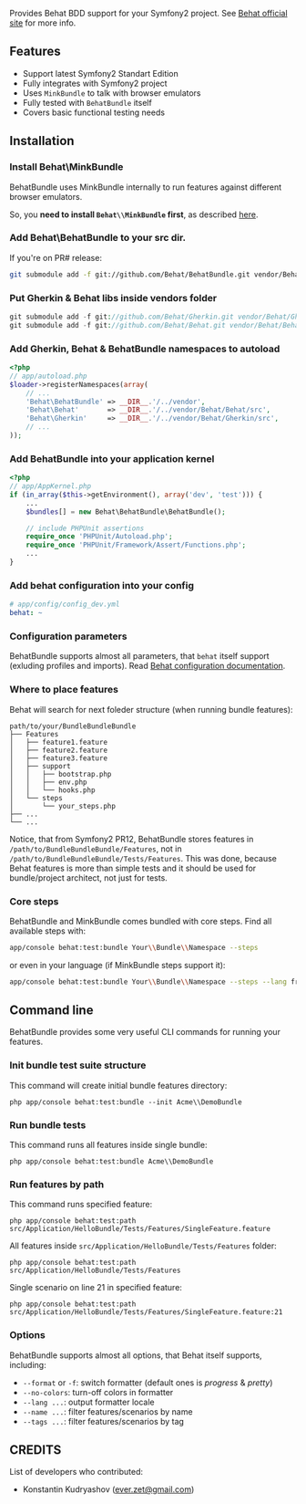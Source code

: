 Provides Behat BDD support for your Symfony2 project.
See [Behat official site](http://behat.org) for more info.

## Features

- Support latest Symfony2 Standart Edition
- Fully integrates with Symfony2 project
- Uses `MinkBundle` to talk with browser emulators
- Fully tested with `BehatBundle` itself
- Covers basic functional testing needs

## Installation

### Install Behat\MinkBundle

BehatBundle uses MinkBundle internally to run features against different browser emulators.

So, you **need to install `Behat\\MinkBundle` first**, as described [here](https://github.com/Behat/MinkBundle#readme).

### Add Behat\BehatBundle to your src dir.

If you're on PR# release:

``` bash
git submodule add -f git://github.com/Behat/BehatBundle.git vendor/Behat/BehatBundle
```

### Put Gherkin & Behat libs inside vendors folder

``` php
git submodule add -f git://github.com/Behat/Gherkin.git vendor/Behat/Gherkin
git submodule add -f git://github.com/Behat/Behat.git vendor/Behat/Behat
```

### Add Gherkin, Behat & BehatBundle namespaces to autoload

``` php
<?php
// app/autoload.php
$loader->registerNamespaces(array(
    // ...
    'Behat\BehatBundle' => __DIR__.'/../vendor',
    'Behat\Behat'       => __DIR__.'/../vendor/Behat/Behat/src',
    'Behat\Gherkin'     => __DIR__.'/../vendor/Behat/Gherkin/src',
    // ...
));
```

### Add BehatBundle into your application kernel

``` php
<?php
// app/AppKernel.php
if (in_array($this->getEnvironment(), array('dev', 'test'))) {
    ...
    $bundles[] = new Behat\BehatBundle\BehatBundle();

    // include PHPUnit assertions
    require_once 'PHPUnit/Autoload.php';
    require_once 'PHPUnit/Framework/Assert/Functions.php';
    ...
}
```

### Add behat configuration into your config

``` yml
# app/config/config_dev.yml
behat: ~
```

### Configuration parameters

BehatBundle supports almost all parameters, that `behat` itself support (exluding profiles and imports). Read [Behat configuration documentation](http://docs.behat.org/en/behat/configuration.html).

### Where to place features

Behat will search for next foleder structure (when running bundle features):

    path/to/your/BundleBundleBundle
    ├── Features
    │   ├── feature1.feature
    │   ├── feature2.feature
    │   ├── feature3.feature
    │   ├── support
    │   │   ├── bootstrap.php
    │   │   ├── env.php
    │   │   └── hooks.php
    │   └── steps
    │       └── your_steps.php
    ├── ...
    └── ...

Notice, that from Symfony2 PR12, BehatBundle stores features in `/path/to/BundleBundleBundle/Features`, not in `/path/to/BundleBundleBundle/Tests/Features`. This was done, because Behat features is more than simple tests and it should be used for bundle/project architect, not just for tests.

### Core steps

BehatBundle and MinkBundle comes bundled with core steps. Find all available steps with:

``` bash
app/console behat:test:bundle Your\\Bundle\\Namespace --steps
```

or even in your language (if MinkBundle steps support it):

``` bash
app/console behat:test:bundle Your\\Bundle\\Namespace --steps --lang fr
```

## Command line

BehatBundle provides some very useful CLI commands for running your features.

### Init bundle test suite structure

This command will create initial bundle features directory:

    php app/console behat:test:bundle --init Acme\\DemoBundle

### Run bundle tests

This command runs all features inside single bundle:

    php app/console behat:test:bundle Acme\\DemoBundle

### Run features by path

This command runs specified feature:

    php app/console behat:test:path src/Application/HelloBundle/Tests/Features/SingleFeature.feature

All features inside `src/Application/HelloBundle/Tests/Features` folder:

    php app/console behat:test:path src/Application/HelloBundle/Tests/Features

Single scenario on line 21 in specified feature:

    php app/console behat:test:path src/Application/HelloBundle/Tests/Features/SingleFeature.feature:21

### Options

BehatBundle supports almost all options, that Behat itself supports, including:

- `--format` or `-f`: switch formatter (default ones is *progress* & *pretty*)
- `--no-colors`: turn-off colors in formatter
- `--lang ...`: output formatter locale
- `--name ...`: filter features/scenarios by name
- `--tags ...`: filter features/scenarios by tag

## CREDITS

List of developers who contributed:

- Konstantin Kudryashov (ever.zet@gmail.com)

